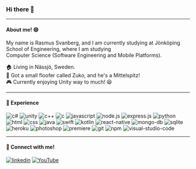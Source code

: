 ### Hi there 👋

<hr>

<h4>
  About me! 😄
</h4>


<p>
  My name is Rasmus Svanberg, and I am currently studying at Jönköping School of Engineering, where I am studying
  <br>Computer Science (Software Engineering and Mobile Platforms).<!--working in ROL ERGO AB located in Jönköping, Sweden.-->
  
  🏠 Living in Nässjö, Sweden.<br>
  🐶 Got a small floofer called Zuko, and he's a Mittelspitz!<br>
  🎮 Currently enjoying Unity way to much! 😆
  
  <!--
  - :point_right: Bachelor Degree in Computer Science (Software Engineering and Mobile Platforms), <br>School of Engineering @Jönköping University in 2021.
  - :point_right:Bachelor Thesis can be found here: (Add Link to Bachelor Thesis?)
  -->
</p>

<hr>
<!-- Fill in more here! -->
<h4>
  🔩 Experience
</h4>

<!-- FILL IN HERE -->
<p>
  <img alt="c#" src="https://img.shields.io/badge/C%23-239120?.svg?&logo=c-sharp&logoColor=white">
  <img alt="unity" src="https://img.shields.io/badge/Unity-100000?.svg?e&logo=unity&logoColor=white">
  <img alt="c++" src="https://img.shields.io/badge/C%2B%2B-00599C?.svg?&logo=c%2B%2B&logoColor=white">
  <img alt="c" src="https://img.shields.io/badge/C-00599C?.svg?&logo=c&logoColor=white">
  <img alt="javascript" src="https://img.shields.io/badge/JavaScript-F7DF1E?.svg?&logo=javascript&logoColor=black">
  <img alt="node.js" src="https://img.shields.io/badge/Node.js-43853D?.svg?&logo=node.js&logoColor=white">
  <img alt="express.js" src="https://img.shields.io/badge/Express.js-404D59?.svg?">
  <img alt ="python" src="https://img.shields.io/badge/Python-14354C?.svg?&logo=python&logoColor=white">
  <img alt="html" src="https://img.shields.io/badge/HTML5-E34F26?.svg?&logo=html5&logoColor=white">
  <img alt="css" src="https://img.shields.io/badge/CSS-239120?&.svg?&logo=css3&logoColor=white">
  <img alt="java" src="https://img.shields.io/badge/Java-ED8B00?.svg?&logo=java&logoColor=white">
  <img alt="swift" src="https://img.shields.io/badge/Swift-FA7343?.svg?&logo=swift&logoColor=white">
  <img alt="kotlin" src="https://img.shields.io/badge/Kotlin-0095D5?&.svg?e&logo=kotlin&logoColor=white">
  <img alt="react-native" src="https://img.shields.io/badge/React_Native-20232A?.svg?&logo=react&logoColor=61DAFB">
  <img alt="mongo-db" src="https://img.shields.io/badge/MongoDB-4EA94B?.svg?&logo=mongodb&logoColor=white">
  <img alt="sqlite" src="https://img.shields.io/badge/SQLite-07405E?.svg?&logo=sqlite&logoColor=white">
  <img alt="heroku" src="https://img.shields.io/badge/Heroku-430098?.svg?&logo=heroku&logoColor=white">
  <img alt="photoshop" src="https://aleen42.github.io/badges/src/photoshop.svg">
  <img alt="premiere" src="https://aleen42.github.io/badges/src/premiere.svg">
  <img alt="git" src="https://img.shields.io/badge/-Git-F05032?.svg?&logo=git&logoColor=white">
  <img alt="npm" src="https://img.shields.io/badge/-npm-CB3837?.svg?&logo=npm&logoColor=white">
  <img alt="visual-studio-code" src="https://img.shields.io/badge/-Visual_Studio_Code-007ACC?.svg?&logo=visual-studio-code&logoColor=white">
</p>
<!-- BADGES FROM: https://dev.to/envoy_/150-badges-for-github-pnk -->

<hr>
<!-- - - - - - - - - - - -->
<h4>
 🔗 Connect with me!
</h4>

<a href="https://www.linkedin.com/in/rasmus-svanberg-302236198/"><img alt="linkedin" src="https://img.shields.io/badge/LinkedIn-0077B5?.svg?&logo=linkedin&logoColor=white"></a>
<a href="https://www.youtube.com/channel/UCPgp2Xppff12ZQ-8bUgyIng"><img alt="YouTube" src="https://img.shields.io/badge/YouTube-FF0000?.svg?&logo=youtube&logoColor=white"></a>
